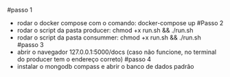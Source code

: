 #passo 1
- rodar o docker compose com o comando: docker-compose up
#Passo 2
- rodar o script da pasta producer: chmod +x run.sh && ./run.sh
- rodar o script da pasta consummer: chmod +x run.sh && ./run.sh
#passo 3
- abrir o navegador 127.0.0.1:5000/docs (caso não funcione, no terminal do producer tem o endereço correto)
#passo 4
- instalar o mongodb compass e abrir o banco de dados padrão